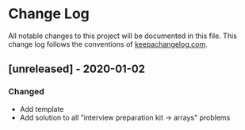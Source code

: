 # Change Log
All notable changes to this project will be documented in this file. This change log follows the conventions of [keepachangelog.com](http://keepachangelog.com/).

## [unreleased] - 2020-01-02
### Changed
- Add template
- Add solution to all "interview preparation kit -> arrays" problems